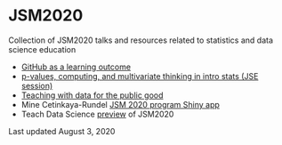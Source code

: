 # JSM2020
Collection of JSM2020 talks and resources related to statistics and data science education

- [GitHub as a learning outcome](https://github.com/mdbeckman/JSM2020-Virtual)
- [p-values, computing, and multivariate thinking in intro 
stats (JSE session)](https://github.com/Amherst-Statistics/JSM2020/tree/master/jse)
- [Teaching with data for the public good](https://mine-cetinkaya-rundel.github.io/teach-data-public-good/)
- Mine Cetinkaya-Rundel [JSM 2020 program Shiny app](https://minecr.shinyapps.io/jsm2020-schedule/)
- Teach Data Science [preview](https://teachdatascience.com/jsm/) of JSM2020

Last updated August 3, 2020

